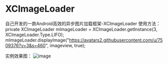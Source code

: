 # XCImageLoader
自己开发的一款Android高效的异步图片加载框架-XCImageLoader
使用方法：
 private XCImageLoader mImageLoader = XCImageLoader.getInstance(3, XCImageLoader.Type.LIFO);
 mImageLoader.displayImage("https://avatars2.githubusercontent.com/u/7509376?v=3&s=460", imageview, true);
 
 实例效果图：
 ![image](https://github.com/jczmdeveloper/XCImageLoader/blob/master/screenshots/01.png)
